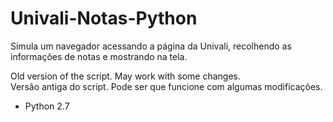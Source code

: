 # Univali-Notas-Python
Simula um navegador acessando a página da Univali, recolhendo as informações de notas e mostrando na tela.

Old version of the script. May work with some changes.	
Versão antiga do script. Pode ser que funcione com algumas modificações.

-	Python 2.7
